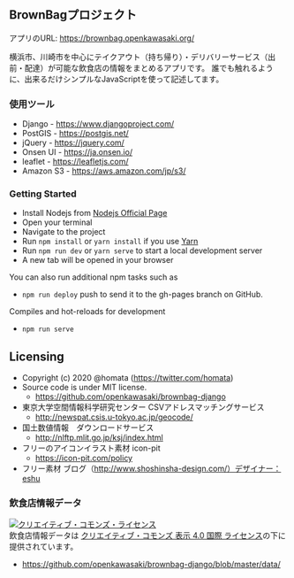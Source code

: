 BrownBagプロジェクト
-------

アプリのURL: <https://brownbag.openkawasaki.org/>

横浜市、川崎市を中心にテイクアウト（持ち帰り）・デリバリーサービス（出前・配達）が可能な飲食店の情報をまとめるアプリです。
誰でも触れるように、出来るだけシンプルなJavaScriptを使って記述してます。

### 使用ツール
* Django - <https://www.djangoproject.com/>
* PostGIS - <https://postgis.net/>
* jQuery - <https://jquery.com/>
* Onsen UI - <https://ja.onsen.io/>
* leaflet - <https://leafletjs.com/>
* Amazon S3 - <https://aws.amazon.com/jp/s3/>

### Getting Started
- Install Nodejs from [Nodejs Official Page](https://nodejs.org/en/)
- Open your terminal
- Navigate to the project
- Run `npm install` or `yarn install` if you use [Yarn](https://yarnpkg.com/en/)
- Run `npm run dev` or `yarn serve` to start a local development server
- A new tab will be opened in your browser

You can also run additional npm tasks such as
- `npm run deploy` push to send it to the gh-pages branch on GitHub.

Compiles and hot-reloads for development
- `npm run serve`

## Licensing
* Copyright (c) 2020 @homata (https://twitter.com/homata)
* Source code is under MIT license.
    - <https://github.com/openkawasaki/brownbag-django>
* 東京大学空間情報科学研究センター CSVアドレスマッチングサービス
    - <http://newspat.csis.u-tokyo.ac.jp/geocode/>
* 国土数値情報　ダウンロードサービス
    - <http://nlftp.mlit.go.jp/ksj/index.html>
* フリーのアイコンイラスト素材 icon-pit
    - <https://icon-pit.com/policy>
* フリー素材 ブログ（http://www.shoshinsha-design.com/）デザイナー：eshu


### 飲食店情報データ

<a rel="license" href="http://creativecommons.org/licenses/by/4.0/"><img alt="クリエイティブ・コモンズ・ライセンス" style="border-width:0" src="https://i.creativecommons.org/l/by/4.0/88x31.png" /></a><br />飲食店情報データは <a rel="license" href="http://creativecommons.org/licenses/by/4.0/">クリエイティブ・コモンズ 表示 4.0 国際 ライセンス</a>の下に提供されています。

- https://github.com/openkawasaki/brownbag-django/blob/master/data/





    
